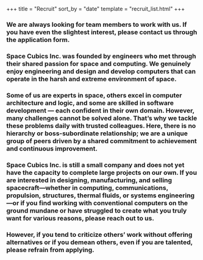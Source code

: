 +++
title = "Recruit"
sort_by = "date"
template = "recruit_list.html"
+++

### We are always looking for team members to work with us. If you have even the slightest interest, please contact us through the application form.

### Space Cubics Inc. was founded by engineers who met through their shared passion for space and computing. We genuinely enjoy engineering and design and develop computers that can operate in the harsh and extreme environment of space.

### Some of us are experts in space, others excel in computer architecture and logic, and some are skilled in software development — each confident in their own domain. However, many challenges cannot be solved alone. That’s why we tackle these problems daily with trusted colleagues. Here, there is no hierarchy or boss-subordinate relationship; we are a unique group of peers driven by a shared commitment to achievement and continuous improvement.

### Space Cubics Inc. is still a small company and does not yet have the capacity to complete large projects on our own. If you are interested in designing, manufacturing, and selling spacecraft—whether in computing, communications, propulsion, structures, thermal fluids, or systems engineering—or if you find working with conventional computers on the ground mundane or have struggled to create what you truly want for various reasons, please reach out to us.

### However, if you tend to criticize others’ work without offering alternatives or if you demean others, even if you are talented, please refrain from applying.
